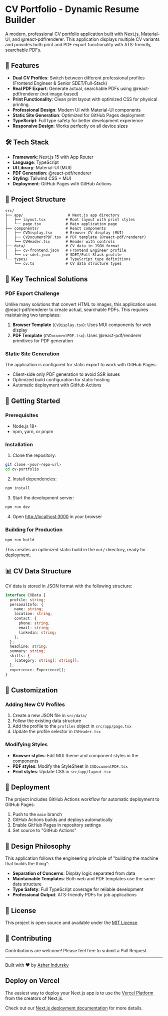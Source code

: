 # CV Portfolio - Dynamic Resume Builder

A modern, professional CV portfolio application built with Next.js, Material-UI, and @react-pdf/renderer. This application displays multiple CV variants and provides both print and PDF export functionality with ATS-friendly, searchable PDFs.

## 🚀 Features

- **Dual CV Profiles**: Switch between different professional profiles (Frontend Engineer & Senior SDET/Full-Stack)
- **Real PDF Export**: Generate actual, searchable PDFs using @react-pdf/renderer (not image-based)
- **Print Functionality**: Clean print layout with optimized CSS for physical printing
- **Professional Design**: Modern UI with Material-UI components
- **Static Site Generation**: Optimized for GitHub Pages deployment
- **TypeScript**: Full type safety for better development experience
- **Responsive Design**: Works perfectly on all device sizes

## 🛠️ Tech Stack

- **Framework**: Next.js 15 with App Router
- **Language**: TypeScript
- **UI Library**: Material-UI (MUI)
- **PDF Generation**: @react-pdf/renderer
- **Styling**: Tailwind CSS + MUI
- **Deployment**: GitHub Pages with GitHub Actions

## 📁 Project Structure

```
src/
├── app/                    # Next.js app directory
│   ├── layout.tsx         # Root layout with print styles
│   └── page.tsx           # Main application page
├── components/            # React components
│   ├── CVDisplay.tsx      # Browser CV display (MUI)
│   ├── CVDocumentPDF.tsx  # PDF template (@react-pdf/renderer)
│   └── CVHeader.tsx       # Header with controls
├── data/                  # CV data in JSON format
│   ├── cv-frontend.json   # Frontend Engineer profile
│   └── cv-sdet.json       # SDET/Full-Stack profile
└── types/                 # TypeScript type definitions
    └── cv.ts              # CV data structure types
```

## 🎯 Key Technical Solutions

### PDF Export Challenge
Unlike many solutions that convert HTML to images, this application uses @react-pdf/renderer to create actual, searchable PDFs. This requires maintaining two templates:
1. **Browser Template** (`CVDisplay.tsx`): Uses MUI components for web display
2. **PDF Template** (`CVDocumentPDF.tsx`): Uses @react-pdf/renderer primitives for PDF generation

### Static Site Generation
The application is configured for static export to work with GitHub Pages:
- Client-side only PDF generation to avoid SSR issues
- Optimized build configuration for static hosting
- Automatic deployment with GitHub Actions

## 🚀 Getting Started

### Prerequisites
- Node.js 18+ 
- npm, yarn, or pnpm

### Installation

1. Clone the repository:
```bash
git clone <your-repo-url>
cd cv-portfolio
```

2. Install dependencies:
```bash
npm install
```

3. Start the development server:
```bash
npm run dev
```

4. Open [http://localhost:3000](http://localhost:3000) in your browser

### Building for Production

```bash
npm run build
```

This creates an optimized static build in the `out/` directory, ready for deployment.

## 📊 CV Data Structure

CV data is stored in JSON format with the following structure:

```typescript
interface CVData {
  profile: string;
  personalInfo: {
    name: string;
    location: string;
    contact: {
      phone: string;
      email: string;
      linkedin: string;
    };
  };
  headline: string;
  summary: string;
  skills: {
    [category: string]: string[];
  };
  experience: Experience[];
}
```

## 🔧 Customization

### Adding New CV Profiles

1. Create a new JSON file in `src/data/`
2. Follow the existing data structure
3. Add the profile to the `profiles` object in `src/app/page.tsx`
4. Update the profile selector in `CVHeader.tsx`

### Modifying Styles

- **Browser styles**: Edit MUI theme and component styles in the components
- **PDF styles**: Modify the StyleSheet in `CVDocumentPDF.tsx`
- **Print styles**: Update CSS in `src/app/layout.tsx`

## 🚀 Deployment

The project includes GitHub Actions workflow for automatic deployment to GitHub Pages:

1. Push to the `main` branch
2. GitHub Actions builds and deploys automatically
3. Enable GitHub Pages in repository settings
4. Set source to "GitHub Actions"

## 🎨 Design Philosophy

This application follows the engineering principle of "building the machine that builds the thing":
- **Separation of Concerns**: Display logic separated from data
- **Maintainable Templates**: Both web and PDF templates use the same data structure
- **Type Safety**: Full TypeScript coverage for reliable development
- **Professional Output**: ATS-friendly PDFs for job applications

## 📝 License

This project is open source and available under the [MIT License](LICENSE).

## 🤝 Contributing

Contributions are welcome! Please feel free to submit a Pull Request.

---

Built with ❤️ by [Asher Indursky](https://www.linkedin.com/in/asherindursky)

## Deploy on Vercel

The easiest way to deploy your Next.js app is to use the [Vercel Platform](https://vercel.com/new?utm_medium=default-template&filter=next.js&utm_source=create-next-app&utm_campaign=create-next-app-readme) from the creators of Next.js.

Check out our [Next.js deployment documentation](https://nextjs.org/docs/app/building-your-application/deploying) for more details.
